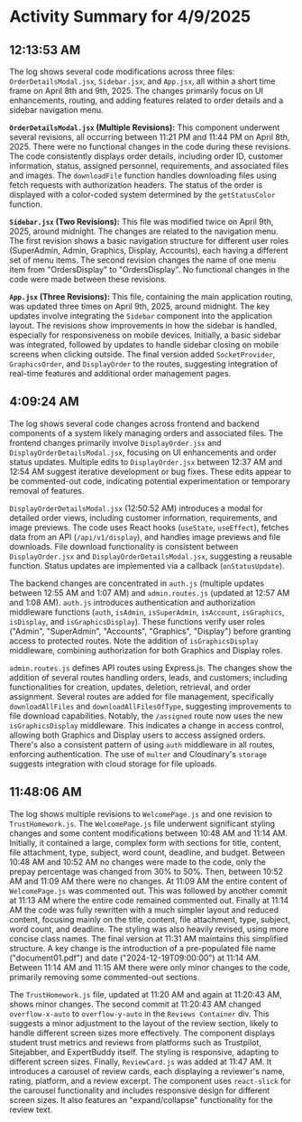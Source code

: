 # Activity Summary for 4/9/2025

## 12:13:53 AM
The log shows several code modifications across three files: `OrderDetailsModal.jsx`, `Sidebar.jsx`, and `App.jsx`, all within a short time frame on April 8th and 9th, 2025.  The changes primarily focus on UI enhancements, routing, and adding features related to order details and a sidebar navigation menu.

**`OrderDetailsModal.jsx` (Multiple Revisions):** This component underwent several revisions, all occurring between 11:21 PM and 11:44 PM on April 8th, 2025.  There were no functional changes in the code during these revisions.  The code consistently displays order details, including order ID, customer information, status, assigned personnel, requirements, and associated files and images.  The `downloadFile` function handles downloading files using fetch requests with authorization headers. The status of the order is displayed with a color-coded system determined by the `getStatusColor` function.

**`Sidebar.jsx` (Two Revisions):** This file was modified twice on April 9th, 2025, around midnight. The changes are related to the navigation menu. The first revision shows a basic navigation structure for different user roles (SuperAdmin, Admin, Graphics, Display, Accounts), each having a different set of menu items. The second revision changes the name of one menu item from "OrdersDisplay" to "OrdersDisplay".  No functional changes in the code were made between these revisions.

**`App.jsx` (Three Revisions):** This file, containing the main application routing, was updated three times on April 9th, 2025, around midnight.  The key updates involve integrating the `Sidebar` component into the application layout. The revisions show improvements in how the sidebar is handled, especially for responsiveness on mobile devices.  Initially, a basic sidebar was integrated, followed by updates to handle sidebar closing on mobile screens when clicking outside.  The final version added `SocketProvider`, `GraphicsOrder`, and `DisplayOrder` to the routes, suggesting integration of real-time features and additional order management pages.


## 4:09:24 AM
The log shows several code changes across frontend and backend components of a system likely managing orders and associated files.  The frontend changes primarily involve `DisplayOrder.jsx` and `DisplayOrderDetailsModal.jsx`, focusing on UI enhancements and order status updates.  Multiple edits to `DisplayOrder.jsx` between 12:37 AM and 12:54 AM suggest iterative development or bug fixes.  These edits appear to be commented-out code, indicating potential experimentation or temporary removal of features.


`DisplayOrderDetailsModal.jsx` (12:50:52 AM) introduces a modal for detailed order views, including customer information, requirements, and image previews. The code uses React hooks (`useState`, `useEffect`), fetches data from an API (`/api/v1/display`),  and handles image previews and file downloads. File download functionality is consistent between `DisplayOrder.jsx` and `DisplayOrderDetailsModal.jsx`, suggesting a reusable function. Status updates are implemented via a callback (`onStatusUpdate`).


The backend changes are concentrated in `auth.js` (multiple updates between 12:55 AM and 1:07 AM) and `admin.routes.js` (updated at 12:57 AM and 1:08 AM).  `auth.js` introduces authentication and authorization middleware functions (`auth`, `isAdmin`, `isSuperAdmin`, `isAccount`, `isGraphics`, `isDisplay`, and `isGraphicsDisplay`).  These functions verify user roles ("Admin", "SuperAdmin", "Accounts", "Graphics", "Display") before granting access to protected routes. Note the addition of `isGraphicsDisplay` middleware, combining authorization for both Graphics and Display roles.


`admin.routes.js` defines API routes using Express.js. The changes show the addition of several routes handling orders, leads, and customers; including functionalities for creation, updates, deletion, retrieval, and order assignment.  Several routes are added for file management, specifically `downloadAllFiles` and `downloadAllFilesOfType`, suggesting improvements to file download capabilities. Notably, the `/assigned` route now uses the new `isGraphicsDisplay` middleware. This indicates a change in access control, allowing both Graphics and Display users to access assigned orders. There's also a consistent pattern of using `auth` middleware in all routes, enforcing authentication.  The use of `multer` and Cloudinary's `storage` suggests integration with cloud storage for file uploads.


## 11:48:06 AM
The log shows multiple revisions to `WelcomePage.js` and one revision to `TrustHomework.js`.  The `WelcomePage.js` file underwent significant styling changes and some content modifications between 10:48 AM and 11:14 AM.  Initially,  it contained a large, complex form with sections for title, content, file attachment, type, subject, word count, deadline, and budget.  Between 10:48 AM and 10:52 AM no changes were made to the code, only the prepay percentage was changed from 30% to 50%.  Then, between 10:52 AM and 11:09 AM there were no changes. At 11:09 AM the entire content of `WelcomePage.js` was commented out. This was followed by another commit at 11:13 AM where the entire code remained commented out. Finally at 11:14 AM the code was fully rewritten with a much simpler layout and reduced content, focusing mainly on the title, content, file attachment, type, subject, word count, and deadline. The styling was also heavily revised, using more concise class names.  The final version at 11:31 AM maintains this simplified structure.  A key change is the introduction of a pre-populated file name ("document01.pdf") and date ("2024-12-19T09:00:00") at 11:14 AM. Between 11:14 AM and 11:15 AM there were only minor changes to the code, primarily removing some commented-out sections.

The `TrustHomework.js` file, updated at 11:20 AM and again at 11:20:43 AM, shows minor changes. The second commit at 11:20:43 AM changed `overflow-x-auto` to `overflow-y-auto` in the `Reviews Container` div. This suggests a minor adjustment to the layout of the review section, likely to handle different screen sizes more effectively.  The component displays student trust metrics and reviews from platforms such as Trustpilot, Sitejabber, and ExpertBuddy itself.  The styling is responsive, adapting to different screen sizes.
Finally, `ReviewCard.js` was added at 11:47 AM. It introduces a carousel of review cards, each displaying a reviewer's name, rating, platform, and a review excerpt.  The component uses `react-slick` for the carousel functionality and includes responsive design for different screen sizes. It also features an "expand/collapse" functionality for the review text.
